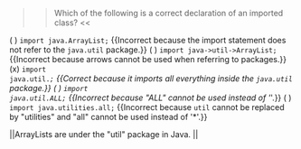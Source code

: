 >>Which of the following is a correct declaration of an imported class? <<

( ) <code>import java.ArrayList;</code> {{Incorrect because the import statement does not refer to the <code>java.util</code> package.}}
( ) <code>import java-&gt;util-&gt;ArrayList;</code> {{Incorrect because arrows cannot be used when referring to packages.}}
(x) <code>import java.util.*;</code> {{Correct because it imports all everything inside the <code>java.util</code> package.}}
( ) <code>import java.util.ALL;</code> {{Incorrect because "ALL" cannot be used instead of '*'.}}
( ) <code>import java.utilities.all;</code> {{Incorrect because <code>util</code> cannot be replaced by "utilities" and "all" cannot be used instead of '*'.}}

||ArrayLists are under the "util" package in Java. ||
